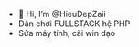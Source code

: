 - 👋 Hi, I’m @HieuDepZaii
- Dân chơi FULLSTACK hệ PHP
- Sửa máy tính, cài win dạo

<!---
HieuDepZaii/HieuDepZaii is a ✨ special ✨ repository because its `README.md` (this file) appears on your GitHub profile.
You can click the Preview link to take a look at your changes.
--->

